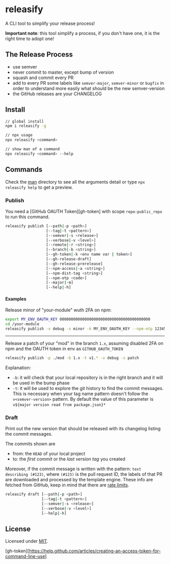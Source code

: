 # releasify

A CLI tool to simplify your release process!

**Important note**:
this tool simplify a process, if you don't have one, it is the right time to adopt one!

## The Release Process

+ use semver
+ never commit to master, except bump of version
+ squash and commit every PR
+ add to every PR some labels like `semver-major`, `semver-minor` or `bugfix` in order to understand more easily what should be the new semver-version
+ the GitHub releases are your CHANGELOG

## Install

```sh
// global install
npm i releasify -g

// npx usage
npx releasify <command>

// show man of a command
npx releasify <command> --help
```

## Commands

Check the [man](man/) directory to see all the arguments detail or type `npx releasify help` 
to get a preview.

### Publish

You need a [GitHub OAUTH Token][gh-token] with scope `repo:public_repo` to run this command.

```sh
releasify publish [--path|-p <path>]
                  [--tag|-t <pattern>]
                  [--semver|-s <release>]
                  [--verbose|-v <level>]
                  [--remote|-r <string>]
                  [--branch|-b <string>]
                  [--gh-token|-k <env name var | token>]
                  [--gh-release-draft]
                  [--gh-release-prerelease]
                  [--npm-access|-a <string>]
                  [--npm-dist-tag <string>]
                  [--npm-otp <code>]
                  [--major|-m]
                  [--help|-h]
```

#### Examples

Release minor of "your-module" wuth 2FA on npm:

```sh
export MY_ENV_OAUTH_KEY 0000000000000000000000000000000000000000
cd /your-module
releasify publish -v debug -s minor -k MY_ENV_OAUTH_KEY --npm-otp 123456
```
---

Release a patch of your "mod" in the branch `1.x`, assuming disabled 2FA on npm and the OAUTH token in env as `GITHUB_OAUTH_TOKEN`


```sh
releasify publish -p ./mod -b 1.x -t v1.* -v debug -s patch
```

Explanation:
+ `-b`: it will check that your local repository is in the right branch and it will be used in the bump phase
+ `-t`: it will be used to explore the git history to find the commit messages. This is necessary when your tag name pattern doesn't follow the `v<semver-version>` pattern. By default the value of this parameter is `v${major version read from package.json}*`


### Draft

Print out the new version that should be released with its changelog listing the commit messages.

The commits shown are
+ from: the `HEAD` of your local project 
+ to: the _first commit_ or the _last version tag_ you created

Moreover, if the commit message is written with the pattern: `text describing (#123)`, where
`(#123)` is the pull request ID, the labels of that PR are downloaded and processed by the template
engine. These info are fetched from GitHub, keep in mind that there are [rate limits](https://developer.github.com/v3/#rate-limiting).

```sh
releasify draft [--path|-p <path>]
                [--tag|-t <pattern>]
                [--semver|-s <release>]
                [--verbose|-v <level>]
                [--help|-h]
```


## License

Licensed under [MIT](./LICENSE).

[gh-token][https://help.github.com/articles/creating-an-access-token-for-command-line-use]
